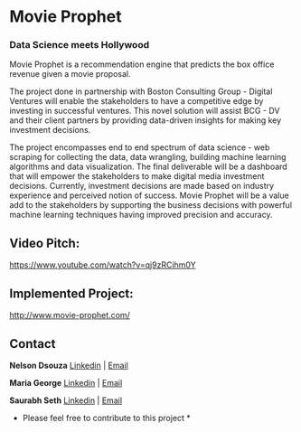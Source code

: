 # Movie Prophet
### Data Science meets Hollywood

Movie Prophet is a recommendation engine that predicts the box office revenue given a movie proposal.

The project done in partnership with Boston Consulting Group - Digital Ventures will enable the stakeholders to have a competitive edge by investing in successful ventures. This novel solution will assist BCG - DV and their client partners by providing data-driven insights for making key investment decisions.

The project encompasses end to end spectrum of data science - web scraping for collecting the data, data wrangling, building machine learning algorithms and data visualization. The final deliverable will be a dashboard that will empower the stakeholders to make digital media investment decisions. Currently, investment decisions are made based on industry experience and perceived notion of success. Movie Prophet will be a value add to the stakeholders by supporting the business decisions with powerful machine learning techniques having improved precision and accuracy.

## Video Pitch:
https://www.youtube.com/watch?v=qj9zRCihm0Y

## Implemented Project:
http://www.movie-prophet.com/

## Contact
**Nelson Dsouza** [Linkedin](https://www.linkedin.com/in/nelsondsouza1/) | [Email](mailto:nelsonds@uw.edu)

**Maria George** [Linkedin](https://www.linkedin.com/in/maria-george-176595104/) | [Email](mailto:gmaria@uw.edu)

**Saurabh Seth** [Linkedin](https://www.linkedin.com/in/saurabhseth123/) | [Email](mailto:sseth12@uw.edu)


* Please feel free to contribute to this project *
